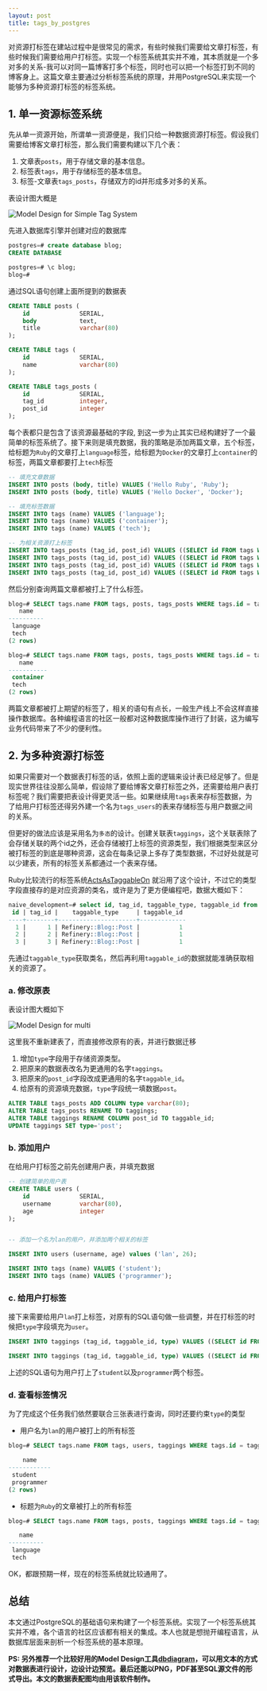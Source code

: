 ```yaml
---
layout: post
title: tags_by_postgres
---
```

对资源打标签在建站过程中是很常见的需求，有些时候我们需要给文章打标签，有些时候我们需要给用户打标签。实现一个标签系统其实并不难，其本质就是一个多对多的关系-我可以对同一篇博客打多个标签，同时也可以把一个标签打到不同的博客身上。这篇文章主要通过分析标签系统的原理，并用PostgreSQL来实现一个能够为多种资源打标签的标签系统。

## 1. 单一资源标签系统

先从单一资源开始，所谓单一资源便是，我们只给一种数据资源打标签。假设我们需要给博客文章打标签，那么我们需要构建以下几个表：

1. 文章表`posts`，用于存储文章的基本信息。
2. 标签表`tags`，用于存储标签的基本信息。
3. 标签-文章表`tags_posts`，存储双方的id并形成多对多的关系。

表设计图大概是

![Model Design for Simple Tag System](https://user-gold-cdn.xitu.io/2019/1/11/1683a54acce67589?w=844&h=475&f=png&s=28237)

先进入数据库引擎并创建对应的数据库

``` sql
postgres=# create database blog;
CREATE DATABASE

postgres=# \c blog;
blog=#
```

通过SQL语句创建上面所提到的数据表

``` sql
CREATE TABLE posts (
    id              SERIAL,
    body            text,
    title           varchar(80)
);

CREATE TABLE tags (
    id              SERIAL,
    name            varchar(80)
);

CREATE TABLE tags_posts (
    id              SERIAL,
    tag_id          integer,
    post_id         integer
);

```

每个表都只是包含了该资源最基础的字段, 到这一步为止其实已经构建好了一个最简单的标签系统了。接下来则是填充数据，我的策略是添加两篇文章，五个标签，给标题为`Ruby`的文章打上`language`标签，给标题为`Docker`的文章打上`container`的标签，两篇文章都要打上`tech`标签

``` sql
-- 填充文章数据
INSERT INTO posts (body, title) VALUES ('Hello Ruby', 'Ruby');
INSERT INTO posts (body, title) VALUES ('Hello Docker', 'Docker');

-- 填充标签数据
INSERT INTO tags (name) VALUES ('language');
INSERT INTO tags (name) VALUES ('container');
INSERT INTO tags (name) VALUES ('tech');

-- 为相关资源打上标签
INSERT INTO tags_posts (tag_id, post_id) VALUES ((SELECT id FROM tags WHERE name = 'container'), (SELECT id FROM posts WHERE title = 'Docker'));
INSERT INTO tags_posts (tag_id, post_id) VALUES ((SELECT id FROM tags WHERE name = 'tech'), (SELECT id FROM posts WHERE title = 'Docker'));
INSERT INTO tags_posts (tag_id, post_id) VALUES ((SELECT id FROM tags WHERE name = 'tech'), (SELECT id FROM posts WHERE title = 'Ruby'));
INSERT INTO tags_posts (tag_id, post_id) VALUES ((SELECT id FROM tags WHERE name = 'language'), (SELECT id FROM posts WHERE title = 'Ruby'));
```

然后分别查询两篇文章都被打上了什么标签。

``` sql
blog=# SELECT tags.name FROM tags, posts, tags_posts WHERE tags.id = tags_posts.tag_id AND posts.id = tags_posts.post_id AND posts.title = 'Ruby';
   name
----------
 language
 tech
(2 rows)

blog=# SELECT tags.name FROM tags, posts, tags_posts WHERE tags.id = tags_posts.tag_id AND posts.id = tags_posts.post_id AND posts.title = 'Docker';
   name
-----------
 container
 tech
(2 rows)
```

两篇文章都被打上期望的标签了，相关的语句有点长，一般生产线上不会这样直接操作数据库。各种编程语言的社区一般都对这种数据库操作进行了封装，这为编写业务代码带来了不少的便利性。

## 2. 为多种资源打标签

如果只需要对一个数据表打标签的话，依照上面的逻辑来设计表已经足够了。但是现实世界往往没那么简单，假设除了要给博客文章打标签之外，还需要给用户表打标签呢？我们需要把表设计得更灵活一些。如果继续用`tags`表来存标签数据，为了给用户打标签还得另外建一个名为`tags_users`的表来存储标签与用户数据之间的关系。

但更好的做法应该是采用名为`多态`的设计。创建关联表`taggings`，这个关联表除了会存储关联的两个id之外，还会存储被打上标签的资源类型，我们根据类型来区分被打标签的到底是哪种资源，这会在每条记录上多存了类型数据，不过好处就是可以少建表，所有的标签关系都通过一个表来存储。

Ruby比较流行的标签系统[ActsAsTaggableOn](https://github.com/mbleigh/acts-as-taggable-on) 就沿用了这个设计，不过它的类型字段直接存的是对应资源的类名，或许是为了更方便编程吧，数据大概如下：

``` sql
naive_development=# select id, tag_id, taggable_type, taggable_id from taggings;
 id | tag_id |    taggable_type     | taggable_id
----+--------+----------------------+-------------
  1 |      1 | Refinery::Blog::Post |           1
  2 |      2 | Refinery::Blog::Post |           1
  3 |      3 | Refinery::Blog::Post |           1
```

先通过`taggable_type`获取类名，然后再利用`taggable_id`的数据就能准确获取相关的资源了。

### a. 修改原表

表设计图大概如下

![Model Design for multi](https://user-gold-cdn.xitu.io/2019/1/11/1683a568576a5569?w=1004&h=478&f=png&s=35092)

这里我不重新建表了，而直接修改原有的表，并进行数据迁移

1. 增加`type`字段用于存储资源类型。
2. 把原来的数据表改名为更通用的名字`taggings`。
3. 把原来的`post_id`字段改成更通用的名字`taggable_id`。
3. 给原有的资源填充数据，`type`字段统一填数据`post`。

``` sql
ALTER TABLE tags_posts ADD COLUMN type varchar(80);
ALTER TABLE tags_posts RENAME TO taggings;
ALTER TABLE taggings RENAME COLUMN post_id TO taggable_id;
UPDATE taggings SET type='post';
```

### b. 添加用户

在给用户打标签之前先创建用户表，并填充数据

``` sql
-- 创建简单的用户表
CREATE TABLE users (
    id              SERIAL,
    username        varchar(80),
    age             integer
);


-- 添加一个名为lan的用户，并添加两个相关的标签

INSERT INTO users (username, age) values ('lan', 26);

INSERT INTO tags (name) VALUES ('student');
INSERT INTO tags (name) VALUES ('programmer');
```

### c. 给用户打标签

接下来需要给用户`lan`打上标签，对原有的SQL语句做一些调整，并在打标签的时候把`type`字段填充为`user`。

``` sql
INSERT INTO taggings (tag_id, taggable_id, type) VALUES ((SELECT id FROM tags WHERE name = 'student'), (SELECT id FROM users WHERE username = 'lan'), 'user');

INSERT INTO taggings (tag_id, taggable_id, type) VALUES ((SELECT id FROM tags WHERE name = 'programmer'), (SELECT id FROM users WHERE username = 'lan'), 'user');
```

上述的SQL语句为用户打上了`student`以及`programmer`两个标签。

### d. 查看标签情况

为了完成这个任务我们依然要联合三张表进行查询，同时还要约束`type`的类型

- 用户名为`lan`的用户被打上的所有标签

``` sql
blog=# SELECT tags.name FROM tags, users, taggings WHERE tags.id = taggings.tag_id AND users.id = taggings.taggable_id AND taggings.type = 'user' AND users.username = 'lan';

    name
------------
 student
 programmer
(2 rows)
```

- 标题为`Ruby`的文章被打上的所有标签

``` sql
blog=# SELECT tags.name FROM tags, posts, taggings WHERE tags.id = taggings.tag_id AND posts.id = taggings.taggable_id AND taggings.type = 'post' AND posts.title = 'Ruby';

   name
----------
 language
 tech
```

OK，都跟预期一样，现在的标签系统就比较通用了。

## 总结

本文通过PostgreSQL的基础语句来构建了一个标签系统。实现了一个标签系统其实并不难，各个语言的社区应该都有相关的集成。本人也就是想抛开编程语言，从数据库层面来剖析一个标签系统的基本原理。

**PS: 另外推荐一个比较好用的Model Design工具[dbdiagram](https://dbdiagram.io/d/5c338362b2ae490014b825b7)，可以用文本的方式对数据表进行设计，边设计边预览。最后还能以PNG，PDF甚至SQL源文件的形式导出。本文的数据表配图均由用该软件制作。**
